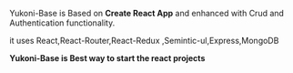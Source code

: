 Yukoni-Base is Based on **Create React App**
and enhanced with Crud and Authentication functionality.

it uses React,React-Router,React-Redux ,Semintic-ul,Express,MongoDB


**Yukoni-Base is Best way to start the react projects**

